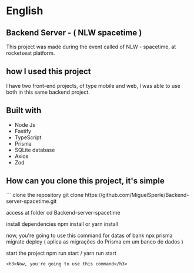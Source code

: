 # English 
<h2>Backend Server - ( NLW spacetime )</h2>

This project was made during the event called of NLW - spacetime, at rocketseat platform.

<h2>how I used this project</h2>

I have two front-end projects, of type mobile and web, I was able to use both in this same backend project.

<h2>Built with</h2>

<ul>
  <li>Node Js</li>
  <li>Fastify</li>
  <li>TypeScript</li>
  <li>Prisma</li>
  <li>SQLite database</li>
  <li>Axios</li>
  <li>Zod</li>
</ul>

<h2>How can you clone this project, it's simple</h2>
```
clone the repository
git clone https://github.com/MiguelSperle/Backend-server-spacetime.git

access at folder
cd Backend-server-spacetime

install dependencies
npm install or yarn install

now, you're going to use this command for datas of bank
npx prisma migrate deploy ( aplica as migrações do Prisma em um banco de dados )


start the project
npm run start / yarn run start

```
<h3>Now, you're going to use this command</h3>











